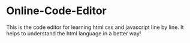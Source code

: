 # Online-Code-Editor
This is the code editor for learning html css and javascript line by line. It helps to understand the html language in a better way!

